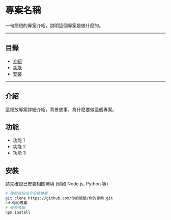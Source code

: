 # 專案名稱

一句簡短的專案介紹，說明這個專案是做什麼的。

---

## 目錄

- [介紹](#介紹)
- [功能](#功能)
- [安裝](#安裝)

---

## 介紹

這裡放專案詳細介紹，背景故事，為什麼要做這個專案。

## 功能

- 功能 1
- 功能 2
- 功能 3

## 安裝

請先確認已安裝相關環境 (例如 Node.js, Python 等)

```bash
# 複製這段指令安裝專案
git clone https://github.com/你的帳號/你的專案.git
cd 你的專案
# 安裝依賴
npm install
